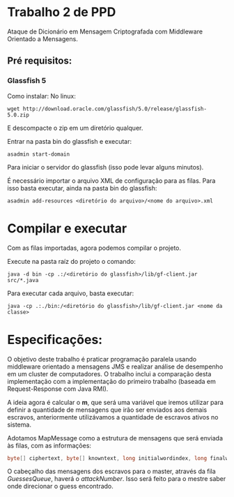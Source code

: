 # Trabalho 2 de PPD
Ataque de Dicionário em Mensagem Criptografada com Middleware Orientado a Mensagens.

## Pré requisitos:
### Glassfish 5
Como instalar:
No linux:

`wget http://download.oracle.com/glassfish/5.0/release/glassfish-5.0.zip`

E descompacte o zip em um diretório qualquer.

Entrar na pasta bin do glassfish e executar:

`asadmin start-domain`

Para iniciar o servidor do glassfish (isso pode levar alguns minutos).

É necessário importar o arquivo XML de configuração para as filas. Para isso basta executar, ainda na pasta bin do glassfish:

`asadmin add-resources <diretório do arquivo>/<nome do arquivo>.xml`

# Compilar e executar

Com as filas importadas, agora podemos compilar o projeto.

Execute na pasta raíz do projeto o comando:

`java -d bin -cp .:/<diretório do glassfish>/lib/gf-client.jar src/*.java`

Para executar cada arquivo, basta executar:

`java -cp .:./bin:/<diretório do glassfish>/lib/gf-client.jar <nome da classe>`

# Especificações:

O objetivo deste trabalho é praticar programação paralela usando middleware orientado a mensagens JMS e realizar análise de desempenho em um cluster de computadores. O trabalho inclui a comparação desta implementação com a implementação do primeiro trabalho (baseada em Request-Response com Java RMI).

A ideia agora é calcular o **m**, que será uma variável que iremos utilizar para definir a quantidade de mensagens que irão ser enviados aos demais escravos, anteriormente utilizávamos a quantidade de escravos ativos no sistema.

Adotamos MapMessage como a estrutura de mensagens que será enviada às filas, com as informações:
```java
byte[] ciphertext, byte[] knowntext, long initialwordindex, long finalwordindex, int attackNumber;
```

O cabeçalho das mensagens dos escravos para o master, através da fila _GuessesQueue_, haverá o _attackNumber_. Isso será feito para o mestre saber onde direcionar o guess encontrado.

